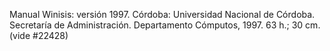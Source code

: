 Manual Winisis: versión 1997. Córdoba: Universidad Nacional de Córdoba. Secretaría de Administración. Departamento Cómputos, 1997. 63 h.; 30 cm.  (vide #22428)
